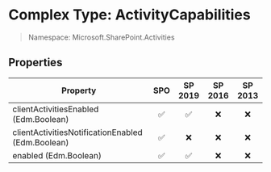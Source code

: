 # Complex Type: ActivityCapabilities

> Namespace: Microsoft.SharePoint.Activities

## Properties

Property | SPO | SP 2019 | SP 2016 | SP 2013
----------|:---:|:-------:|:-------:|:-------:
clientActivitiesEnabled (Edm.Boolean) | ✅ | ✅ | ❌ | ❌
clientActivitiesNotificationEnabled (Edm.Boolean) | ✅ | ❌ | ❌ | ❌
enabled (Edm.Boolean) | ✅ | ✅ | ❌ | ❌